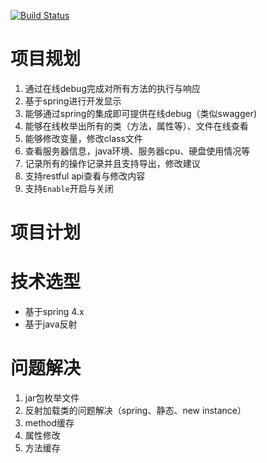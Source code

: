 [![Build Status](https://travis-ci.org/kawhii/debugger-ui.svg?branch=master)](https://travis-ci.org/kawhii/debugger-ui)
# 项目规划

1. 通过在线debug完成对所有方法的执行与响应
2. 基于spring进行开发显示
3. 能够通过spring的集成即可提供在线debug（类似swagger)
4. 能够在线枚举出所有的类（方法，属性等）、文件在线查看
5. 能够修改变量，修改class文件
6. 查看服务器信息，java环境、服务器cpu、硬盘使用情况等
7. 记录所有的操作记录并且支持导出，修改建议
8. 支持restful api查看与修改内容
9. 支持`Enable`开启与关闭

# 项目计划

# 技术选型

* 基于spring 4.x
* 基于java反射


# 问题解决
1. jar包枚举文件
2. 反射加载类的问题解决（spring、静态、new instance）
3. method缓存
4. 属性修改
5. 方法缓存
